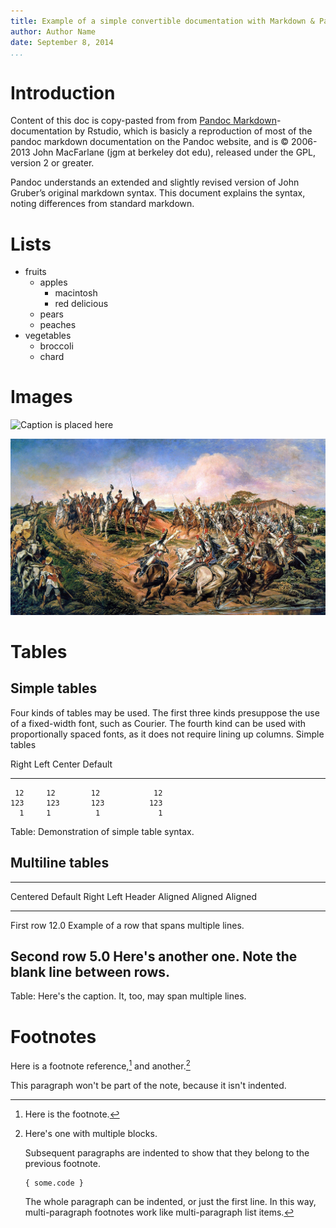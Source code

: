 ```yaml
---
title: Example of a simple convertible documentation with Markdown & Pandoc
author: Author Name
date: September 8, 2014
...
```



# Introduction

Content of this doc is copy-pasted from from [Pandoc Markdown](http://rmarkdown.rstudio.com/authoring_pandoc_markdown.html)-documentation by Rstudio, which is basicly a reproduction of most of the pandoc markdown documentation on the Pandoc website, and is © 2006-2013 John MacFarlane (jgm at berkeley dot edu), released under the GPL, version 2 or greater.

Pandoc understands an extended and slightly revised version of John Gruber’s original markdown syntax. This document explains the syntax, noting differences from standard markdown.

# Lists

* fruits
    + apples
        - macintosh
        - red delicious
    + pears
    + peaches
* vegetables
    + broccoli
    + chard

# Images

![Caption is placed here](http://www.qog.pol.gu.se/digitalAssets/1349/1349208_qogeng_webheader.png)

![Picture of the day in Wikimedia Commons [See](http://commons.wikimedia.org/wiki/Main_Page)](Independence_of_Brazil_1888.jpg)


# Tables

## Simple tables

Four kinds of tables may be used. The first three kinds presuppose the use of a fixed-width font, such as Courier. The fourth kind can be used with proportionally spaced fonts, as it does not require lining up columns.
Simple tables

  Right     Left     Center     Default
-------     ------ ----------   -------
     12     12        12            12
    123     123       123          123
      1     1          1             1

Table:  Demonstration of simple table syntax.


## Multiline tables


-------------------------------------------------------------
 Centered   Default           Right Left
  Header    Aligned         Aligned Aligned
----------- ------- --------------- -------------------------
   First    row                12.0 Example of a row that
                                    spans multiple lines.

  Second    row                 5.0 Here's another one. Note
                                    the blank line between
                                    rows.
-------------------------------------------------------------

Table: Here's the caption. It, too, may span
multiple lines.


# Footnotes

Here is a footnote reference,[^1] and another.[^longnote]

[^1]: Here is the footnote.

[^longnote]: Here's one with multiple blocks.

    Subsequent paragraphs are indented to show that they
belong to the previous footnote.

        { some.code }

    The whole paragraph can be indented, or just the first
    line.  In this way, multi-paragraph footnotes work like
    multi-paragraph list items.

This paragraph won't be part of the note, because it
isn't indented.


